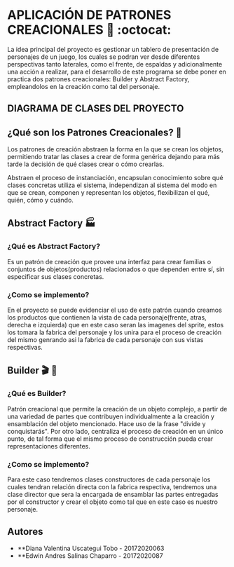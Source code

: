 # APLICACIÓN DE PATRONES CREACIONALES :hammer: :octocat:


La idea principal del proyecto es gestionar un tablero de presentación de personajes de un juego, los cuales se podran ver desde diferentes perspectivas tanto laterales, como el frente, de espaldas y adicionalmente una acción a realizar, para el desarrollo de este programa se debe poner en practica dos patrones creacionales: Builder y Abstract Factory, empleandolos en la creación como tal del personaje.

## DIAGRAMA DE CLASES DEL PROYECTO 


## ¿Qué son los Patrones Creacionales? :triangular_ruler:

Los patrones de creación abstraen la forma en la que se crean los objetos, permitiendo tratar las clases a crear de forma genérica dejando para más tarde la decisión de qué clases crear o cómo crearlas.

Abstraen el proceso de instanciación, encapsulan conocimiento sobre qué clases concretas utiliza el sistema, independizan al sistema del modo en que se crean, componen y representan los objetos, flexibilizan el qué, quién, cómo y cuándo.

## Abstract Factory :factory:

### ¿Qué es Abstract Factory?
Es un patrón de creación que provee una interfaz para crear familias o conjuntos de objetos(productos) relacionados o que dependen entre sí, sin especificar sus clases concretas.

### ¿Como se implemento?

En el proyecto se puede evidenciar el uso de este patrón cuando creamos los productos que contienen la vista de cada personaje(frente, atras, derecha e izquierda) que en este caso seran las imagenes del sprite,  estos los tomara la fabrica del personaje y los unira para el proceso de creación del mismo genrando asi la fabrica de cada personaje con sus vistas respectivas.

## Builder  :clapper: :construction_worker:

### ¿Qué es Builder? 
Patrón creacional que permite la creación de un objeto complejo, a partir de una variedad de partes que contribuyen individualmente a la creación y ensamblación del objeto mencionado. Hace uso de la frase "divide y conquistarás". Por otro lado, centraliza el proceso de creación en un único punto, de tal forma que el mismo proceso de construcción pueda crear representaciones diferentes.

### ¿Como se implemento?
Para este caso tendremos clases constructores de cada personaje los cuales tendran relación directa con la fabrica respectiva, tendremos una clase director que sera la encargada de ensamblar las partes entregadas por el constructor y crear el objeto como tal que en este caso es nuestro personaje.

## Autores

* **Diana Valentina Uscategui Tobo - 20172020063
* **Edwin Andres Salinas Chaparro - 20172020087
